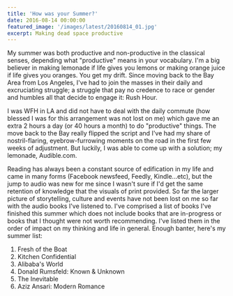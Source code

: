 ```yaml
---
title: 'How was your Summer?'
date: 2016-08-14 00:00:00
featured_image: '/images/latest/20160814_01.jpg'
excerpt: Making dead space productive
---
```


My summer was both productive and non-productive in the classical senses, depending what "productive" means in your vocabulary. I'm a big believer in making lemonade if life gives you lemons or making orange juice if life gives you oranges. You get my drift. Since moving back to the Bay Area from Los Angeles, I've had to join the masses in their daily and excruciating struggle; a struggle that pay no credence to race or gender and humbles all that decide to engage it: Rush Hour.

I was WFH in LA and did not have to deal with the daily commute (how blessed I was for this arrangement was not lost on me) which gave me an extra 2 hours a day (or 40 hours a month) to do "productive" things. The move back to the Bay really flipped the script and I've had my share of nostril-flaring, eyebrow-furrowing moments on the road in the first few weeks of adjustment. But luckily, I was able to come up with a solution; my lemonade, Audible.com.

Reading has always been a constant source of edification in my life and came in many forms (Facebook newsfeed, Feedly, Kindle...etc), but the jump to audio was new for me since I wasn't sure if I'd get the same retention of knowledge that the visuals of print provided. So far the larger picture of storytelling, culture and events have not been lost on me so far with the audio books I've listened to. I've comprised a list of books I've finished this summer which does not include books that are in-progress or books that I thought were not worth recommending. I've listed them in the order of impact on my thinking and life in general. Enough banter, here's my summer list:

1. Fresh of the Boat
2. Kitchen Confidential
3. Alibaba's World
4. Donald Rumsfeld: Known & Unknown
5. The Inevitable
6. Aziz Ansari: Modern Romance
